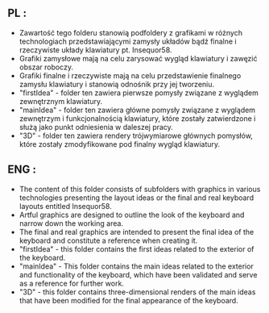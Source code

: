 ## PL :

- Zawartość tego folderu stanowią podfoldery z grafikami w różnych technologiach przedstawiającymi zamysły układów bądź finalne i rzeczywiste układy klawiatury pt. Insequor58.
-  Grafiki zamysłowe mają na celu zarysować wygląd klawiatury i zawęzić obszar roboczy.
- Grafiki finalne i rzeczywiste mają na celu przedstawienie finalnego zamysłu klawiatury i stanowią odnośnik przy jej tworzeniu.
- "firstIdea" - folder ten zawiera pierwsze pomysły związane z wyglądem zewnętrznym klawiatury.
- "mainIdea" - folder ten zawiera główne pomysły związane z wyglądem zewnętrzym i funkcjonalnością klawiatury, które zostały zatwierdzone i służą jako punkt odniesienia w daleszej pracy.
- "3D" - folder ten zawiera rendery trójwymiarowe głównych pomysłów, które zostały zmodyfikowane pod finalny wygląd klawiatury.

## ENG :

- The content of this folder consists of subfolders with graphics in various technologies presenting the layout ideas or the final and real keyboard layouts entitled Insequor58.
- Artful graphics are designed to outline the look of the keyboard and narrow down the working area.
- The final and real graphics are intended to present the final idea of ​​the keyboard and constitute a reference when creating it.
- "firstIdea" - this folder contains the first ideas related to the exterior of the keyboard.
- "mainIdea" - This folder contains the main ideas related to the exterior and functionality of the keyboard, which have been validated and serve as a reference for further work.
- "3D" - this folder contains three-dimensional renders of the main ideas that have been modified for the final appearance of the keyboard.
